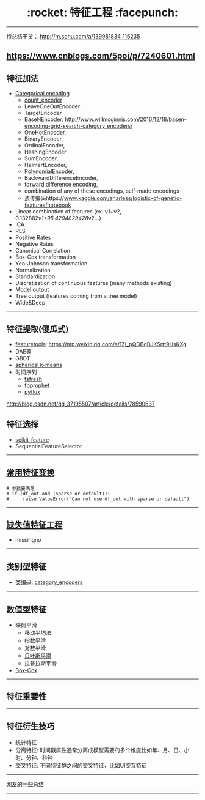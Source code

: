 <h1 align = "center">:rocket: 特征工程 :facepunch:</h1>

---
待总结干货：
http://m.sohu.com/a/139981834_116235

https://www.cnblogs.com/5poi/p/7240601.html
---
## 特征加法
- [Categorical encoding][11]
    - [count_encoder][12]
    - LeaveOneOutEncoder
    - TargetEncoder
    - BaseNEncoder: http://www.willmcginnis.com/2016/12/18/basen-encoding-grid-search-category_encoders/
    - OneHotEncoder, 
    - BinaryEncoder,
    - OrdinalEncoder, 
    - HashingEncoder
    - SumEncoder, 
    - HelmertEncoder,
    - PolynomialEncoder, 
    - BackwardDifferenceEncoder, 
    - forward difference encoding, 
    - combination of any of these encodings, self-made encodings
    - 遗传编码https://www.kaggle.com/aharless/logistic-of-genetic-features/notebook
- Linear combination of features (ex: v1+v2, 0.132882*v1+95.4294829428*v2...)
- ICA
- PLS
- Positive Rates
- Negative Rates
- Canonical Correlation
- Box-Cox transformation
- Yeo-Johnson transformation
- Normalization
- Standardization
- Discretization of continuous features (many methods existing)
- Model output
- Tree output (features coming from a tree model)
- Wide&Deep

---
## 特征提取(傻瓜式)
- [featuretools][3]: https://mp.weixin.qq.com/s/1Zj_pQDBqBJKSrtt9HsKXg
- DAE等
- GBDT
- [spherical k-means][5]
- 时间序列
    - [tsfresh][6]
    - [fbprophet][7]
    - [pyflux][8]
    
http://blog.csdn.net/qq_37195507/article/details/78590637

## 特征选择
- [scikit-feature][4]
- SequentialFeatureSelector
---
## [常用特征变换][0]

```
# 参数要满足：
# if (df_out and (sparse or default)):
#     raise ValueError("Can not use df_out with sparse or default")
```
---
## [缺失值特征工程][9]
- missingno
---
## 类别型特征
- [类编码][1]: [category_encoders][2]
---
## 数值型特征
- 映射平滑
  - 移动平均法
  - 指数平滑
  - 对数平滑
  - [贝叶斯平滑][20]
  - 拉普拉斯平滑
- [Box-Cox][21]
---
## 特征重要性
---
## 特征衍生技巧
- 统计特征
- 分离特征: 时间戳属性通常分离成模型需要的多个维度比如年、月、日、小时、分钟、秒钟
- 交叉特征: 不同特征群之间的交叉特征，比如UI交互特征


---
[网友的一些总结][10]















---
[0]: http://nbviewer.jupyter.org/github/Jie-Yuan/2_DataMining/blob/master/3_FeatureEngineering/sklearn_pandas.ipynb
[1]: http://contrib.scikit-learn.org/categorical-encoding/backward_difference.html
[2]: https://github.com/scikit-learn-contrib/categorical-encoding
[3]: https://github.com/Featuretools/featuretools
[4]: https://github.com/jundongl/scikit-feature
[5]: https://github.com/justinsalamon/skm
[6]: https://github.com/blue-yonder/tsfresh
[7]: https://github.com/facebook/prophet
[8]: http://pyflux.readthedocs.io/en/latest/arima.html
[9]: https://github.com/Jie-Yuan/DataMining/tree/master/3_FeatureEngineering/missingno
[10]: http://www.cnblogs.com/weibao/p/6252280.html
[11]: https://github.com/Jie-Yuan/DataMining/tree/master/3_FeatureEngineering/1_CategoricalEncoding
[12]: https://github.com/Jie-Yuan/DataMining/blob/master/3_FeatureEngineering/1_CategoricalEncoding/count_encoder.py

[20]: https://github.com/Jie-Yuan/2_DataMining/blob/master/3_FeatureEngineering/SmoothMapping/BayesianSmoothing.py
[21]: http://nbviewer.jupyter.org/github/Jie-Yuan/2_DataMining/blob/master/3_FeatureEngineering/Box-Cox/Box-Cox.ipynb
